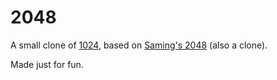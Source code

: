 # 2048
A small clone of [1024](https://play.google.com/store/apps/details?id=com.veewo.a1024), based on [Saming's 2048](saming.fr/p/2048/) (also a clone).

Made just for fun.
